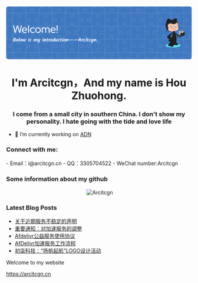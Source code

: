 <p align="center"><img src="1.png"></p>

<h1 align="center">I'm Arcitcgn，And my name is Hou Zhuohong.</h1>
<h3 align="center">I come from a small city in southern China. I don't show my personality. I hate going with the tide and love life</h3>

- 🔭 I’m currently working on [ADN](https://arcitcgn.cn/171.html)

<h3 align="left">Connect with me:</h3>
<p align="left">
- Email：i@arcitcgn.cn
- QQ：3305704522
- WeChat number:Arcitcgn
</p>

<h3>Some information about my github </h3>
<p align="center">&nbsp;<img align="center" src="https://github-readme-stats.vercel.app/api?username=Arcitcgn&show_icons=true&locale=en&theme=blue-green" alt="Arcitcgn" /></p>

<h3>Latest Blog Posts</h3>

<!-- BLOG-POST-LIST:START -->
- [关于近期服务不稳定的声明](https://arcitcgn.cn/194.html)
- [重要通知：对加速服务的调整](https://arcitcgn.cn/192.html)
- [Afdelivr公益服务使用协议](https://arcitcgn.cn/189.html)
- [AfDelivr加速服务工作流程](https://arcitcgn.cn/185.html)
- [初柒科技：“扬帆起航”LOGO设计活动](https://arcitcgn.cn/181.html)
<!-- BLOG-POST-LIST:END -->

Welcome to my website

https://arcitcgn.cn
